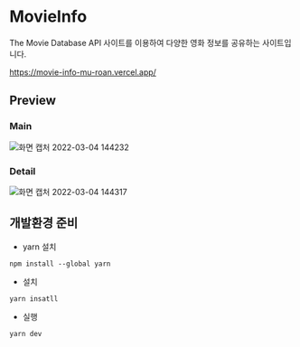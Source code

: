 # MovieInfo

The Movie Database API 사이트를 이용하여 다양한 영화 정보를 공유하는 사이트입니다.

https://movie-info-mu-roan.vercel.app/

## Preview
### Main
![화면 캡처 2022-03-04 144232](https://user-images.githubusercontent.com/93583305/156706494-69277acb-e7e7-49e4-a3b9-510ba4f98e68.png)
### Detail
![화면 캡처 2022-03-04 144317](https://user-images.githubusercontent.com/93583305/156706572-24b5c8ba-c31f-4d2d-95cb-c88f11d9d933.png)


## 개발환경 준비
- yarn 설치

```
npm install --global yarn
```

- 설치

```
yarn insatll
```

- 실행

```
yarn dev
```
